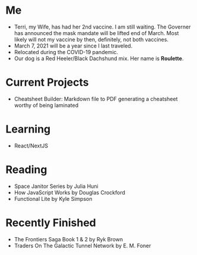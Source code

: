 # Me
- Terri, my Wife, has had her 2nd vaccine. I am still waiting. The Governer has announced the mask mandate will be lifted end of March. Most likely will not my vaccine by then, definitely, not both vaccines.
- March 7, 2021 will be a year since I last traveled.
- Relocated during the COVID-19 pandemic.
- Our dog is a Red Heeler/Black Dachshund mix. Her name is **Roulette**.


# Current Projects
- Cheatsheet Builder: Markdown file to PDF generating a cheatsheet worthy of being laminated  

# Learning
- React/NextJS

# Reading

- Space Janitor Series by Julia Huni 
- How JavaScript Works by Douglas Crockford
- Functional Lite by Kyle Simpson

# Recently Finished
- The Frontiers Saga Book 1 & 2 by Ryk Brown
- Traders On The Galactic Tunnel Network by E. M. Foner


<!--
**bchirgwin/bchirgwin** is a ✨ _special_ ✨ repository because its `README.md` (this file) appears on your GitHub profile.

Here are some ideas to get you started:

- 🔭 I’m currently working on ...
- 🌱 I’m currently learning ...
- 👯 I’m looking to collaborate on ...
- 🤔 I’m looking for help with ...
- 💬 Ask me about ...
- 📫 How to reach me: ...
- 😄 Pronouns: ...
- ⚡ Fun fact: ...
-->
